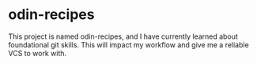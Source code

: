 # odin-recipes
This project is named odin-recipes, and I have currently learned about foundational git skills. This will impact my workflow and give me a reliable VCS to work with.